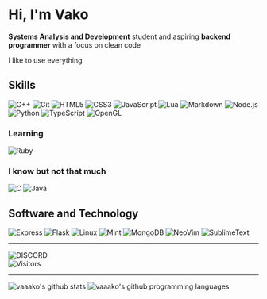 # Hi, I'm Vako
**Systems Analysis and Development** student and aspiring **backend programmer** with
 a focus on clean code

I like to use everything

## Skills
![C++](https://img.shields.io/badge/C++-00599C?logo=cplusplus&logoColor=white&style=for-the-badge)
![Git](https://img.shields.io/badge/Git-F05032?logo=git&logoColor=white&style=for-the-badge)
![HTML5](https://img.shields.io/badge/HTML5-E34F26?logo=html5&logoColor=white&style=for-the-badge)
![CSS3](https://img.shields.io/badge/CSS3-1572B6?logo=css3&logoColor=white&style=for-the-badge)
![JavaScript](https://img.shields.io/badge/JavaScript-F7DF1E?logo=javascript&logoColor=black&style=for-the-badge)
![Lua](https://img.shields.io/badge/Lua-2C2D72?logo=lua&logoColor=white&style=for-the-badge)
![Markdown](https://img.shields.io/badge/Markdown-000000?logo=markdown&logoColor=white&style=for-the-badge)
![Node.js](https://img.shields.io/badge/Node-339933?logo=nodedotjs&logoColor=white&style=for-the-badge)
![Python](https://img.shields.io/badge/Python-3776AB?logo=python&logoColor=white&style=for-the-badge)
![TypeScript](https://img.shields.io/badge/TypeScript-3178C6?logo=typescript&logoColor=white&style=for-the-badge)
![OpenGL](https://img.shields.io/badge/OpenGL-5586A4?logo=opengl&logoColor=white&style=for-the-badge)

### Learning
![Ruby](https://img.shields.io/badge/ruby-CC342D?logo=ruby&logoColor=white&style=for-the-badge)

### I know but not that much
![C](https://img.shields.io/badge/C-A8B9CC?logo=c&logoColor=white&style=for-the-badge)
![Java](https://img.shields.io/badge/Java-F8981D?logo=openjdk&logoColor=white&style=for-the-badge)


## Software and Technology
![Express](https://img.shields.io/badge/Express-000000?logo=express&logoColor=white&style=for-the-badge)
![Flask](https://img.shields.io/badge/Flask-000000?logo=flask&logoColor=white&style=for-the-badge)
![Linux](https://img.shields.io/badge/Linux-FCC624?logo=Linux&logoColor=black&style=for-the-badge)
![Mint](https://img.shields.io/badge/Mint-87CF3E?logo=linuxmint&logoColor=white&style=for-the-badge)
![MongoDB](https://img.shields.io/badge/MongoDB-47A248?logo=mongodb&logoColor=white&style=for-the-badge)
![NeoVim](https://img.shields.io/badge/NeoVim-57A143?logo=neovim&logoColor=white&style=for-the-badge)
![SublimeText](https://img.shields.io/badge/Sublime-FF9800?logo=sublimetext&logoColor=white&style=for-the-badge)

---

<!--[![GMAIL](https://img.shields.io/badge/Gmail-EA4335?logo=gmail&logoColor=white&style=for-the-badge)](mailto:matharth520@gmail.com) -->
 ![DISCORD](https://img.shields.io/badge/vakothebat-5865F2?logo=discord&logoColor=white&style=for-the-badge)
<br>![Visitors](https://api.visitorbadge.io/api/visitors?path=https%3A%2F%2Fgithub.com%2Fvaaako%2Fvaaako&label=Visitors&labelColor=%23242424&countColor=%23ca1773)

---


![vaaako's github stats](https://github-readme-stats.vercel.app/api?username=vaaako&show_icons=true&theme=radical&include_all_commits=true&count_private=true)
![vaaako's github programming languages](https://github-readme-stats.vercel.app/api/top-langs?username=vaaako&layout=compact&langs_count=20&theme=radical&card_width=320)
